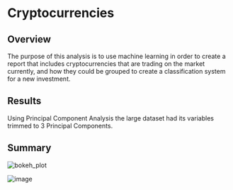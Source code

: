 # Cryptocurrencies

## Overview
The purpose of this analysis is to use machine learning in order to create a report that includes cryptocurrencies that are trading on the market currently, and how they could be grouped to create a classification system for a new investment.

## Results
Using Principal Component Analysis the large dataset had its variables trimmed to 3 Principal Components.
## Summary
![bokeh_plot](https://user-images.githubusercontent.com/102704559/185820273-85905886-298e-4b60-afa4-ebfc41661962.png)

![image](https://user-images.githubusercontent.com/102704559/185819902-bbb0698f-416d-4f58-94a2-76c5cdf67c13.png)

